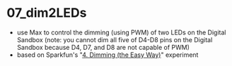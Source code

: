 # 07_dim2LEDs
- use Max to control the dimming (using PWM) of two LEDs on the Digital Sandbox (note: you cannot dim all five of D4-D8 pins on the Digital Sandbox because D4, D7, and D8 are not capable of PWM)
- based on Sparkfun's "[4. Dimming (the Easy Way)](https://learn.sparkfun.com/tutorials/digital-sandbox-arduino-companion/4-dimming-the-easy-way)" experiment
